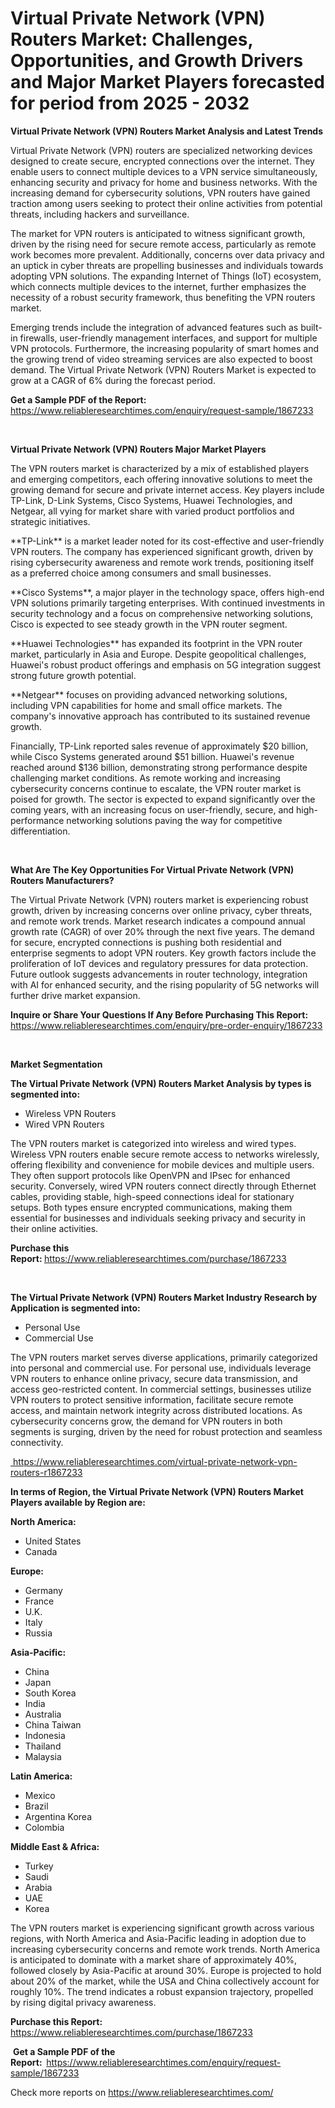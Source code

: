 <p><h1>Virtual Private Network (VPN) Routers Market: Challenges, Opportunities, and Growth Drivers and Major Market Players forecasted for period from 2025 - 2032</h1></p><p><strong>Virtual Private Network (VPN) Routers Market Analysis and Latest Trends</strong></p>
<p><p>Virtual Private Network (VPN) routers are specialized networking devices designed to create secure, encrypted connections over the internet. They enable users to connect multiple devices to a VPN service simultaneously, enhancing security and privacy for home and business networks. With the increasing demand for cybersecurity solutions, VPN routers have gained traction among users seeking to protect their online activities from potential threats, including hackers and surveillance.</p><p>The market for VPN routers is anticipated to witness significant growth, driven by the rising need for secure remote access, particularly as remote work becomes more prevalent. Additionally, concerns over data privacy and an uptick in cyber threats are propelling businesses and individuals towards adopting VPN solutions. The expanding Internet of Things (IoT) ecosystem, which connects multiple devices to the internet, further emphasizes the necessity of a robust security framework, thus benefiting the VPN routers market.</p><p>Emerging trends include the integration of advanced features such as built-in firewalls, user-friendly management interfaces, and support for multiple VPN protocols. Furthermore, the increasing popularity of smart homes and the growing trend of video streaming services are also expected to boost demand. The Virtual Private Network (VPN) Routers Market is expected to grow at a CAGR of 6% during the forecast period.</p></p>
<p><strong>Get a Sample PDF of the Report:&nbsp;</strong> <a href="https://www.reliableresearchtimes.com/enquiry/request-sample/1867233?utm_campaign=2284&utm_medium=2&utm_source=Github&utm_content=ia&utm_term=13022025&utm_id=virtual-private-network-vpn-routers">https://www.reliableresearchtimes.com/enquiry/request-sample/1867233</a></p>
<p>&nbsp;</p>
<p><strong>Virtual Private Network (VPN) Routers Major Market Players</strong></p>
<p><p>The VPN routers market is characterized by a mix of established players and emerging competitors, each offering innovative solutions to meet the growing demand for secure and private internet access. Key players include TP-Link, D-Link Systems, Cisco Systems, Huawei Technologies, and Netgear, all vying for market share with varied product portfolios and strategic initiatives.</p><p>**TP-Link** is a market leader noted for its cost-effective and user-friendly VPN routers. The company has experienced significant growth, driven by rising cybersecurity awareness and remote work trends, positioning itself as a preferred choice among consumers and small businesses.</p><p>**Cisco Systems**, a major player in the technology space, offers high-end VPN solutions primarily targeting enterprises. With continued investments in security technology and a focus on comprehensive networking solutions, Cisco is expected to see steady growth in the VPN router segment.</p><p>**Huawei Technologies** has expanded its footprint in the VPN router market, particularly in Asia and Europe. Despite geopolitical challenges, Huawei's robust product offerings and emphasis on 5G integration suggest strong future growth potential.</p><p>**Netgear** focuses on providing advanced networking solutions, including VPN capabilities for home and small office markets. The company's innovative approach has contributed to its sustained revenue growth.</p><p>Financially, TP-Link reported sales revenue of approximately $20 billion, while Cisco Systems generated around $51 billion. Huawei's revenue reached around $136 billion, demonstrating strong performance despite challenging market conditions. As remote working and increasing cybersecurity concerns continue to escalate, the VPN router market is poised for growth. The sector is expected to expand significantly over the coming years, with an increasing focus on user-friendly, secure, and high-performance networking solutions paving the way for competitive differentiation.</p></p>
<p>&nbsp;</p>
<p><strong>What Are The Key Opportunities For Virtual Private Network (VPN) Routers Manufacturers?</strong></p>
<p><p>The Virtual Private Network (VPN) routers market is experiencing robust growth, driven by increasing concerns over online privacy, cyber threats, and remote work trends. Market research indicates a compound annual growth rate (CAGR) of over 20% through the next five years. The demand for secure, encrypted connections is pushing both residential and enterprise segments to adopt VPN routers. Key growth factors include the proliferation of IoT devices and regulatory pressures for data protection. Future outlook suggests advancements in router technology, integration with AI for enhanced security, and the rising popularity of 5G networks will further drive market expansion.</p></p>
<p><strong>Inquire or Share Your Questions If Any Before Purchasing This Report:</strong> <a href="https://www.reliableresearchtimes.com/enquiry/pre-order-enquiry/1867233?utm_campaign=2284&utm_medium=2&utm_source=Github&utm_content=ia&utm_term=13022025&utm_id=virtual-private-network-vpn-routers">https://www.reliableresearchtimes.com/enquiry/pre-order-enquiry/1867233</a></p>
<p>&nbsp;</p>
<p><strong>Market Segmentation</strong></p>
<p><strong>The Virtual Private Network (VPN) Routers Market Analysis by types is segmented into:</strong></p>
<p><ul><li>Wireless VPN Routers</li><li>Wired VPN Routers</li></ul></p>
<p><p>The VPN routers market is categorized into wireless and wired types. Wireless VPN routers enable secure remote access to networks wirelessly, offering flexibility and convenience for mobile devices and multiple users. They often support protocols like OpenVPN and IPsec for enhanced security. Conversely, wired VPN routers connect directly through Ethernet cables, providing stable, high-speed connections ideal for stationary setups. Both types ensure encrypted communications, making them essential for businesses and individuals seeking privacy and security in their online activities.</p></p>
<p><strong>Purchase this Report:&nbsp;</strong><a href="https://www.reliableresearchtimes.com/purchase/1867233?utm_campaign=2284&utm_medium=2&utm_source=Github&utm_content=ia&utm_term=13022025&utm_id=virtual-private-network-vpn-routers">https://www.reliableresearchtimes.com/purchase/1867233</a></p>
<p>&nbsp;</p>
<p><strong>The Virtual Private Network (VPN) Routers Market Industry Research by Application is segmented into:</strong></p>
<p><ul><li>Personal Use</li><li>Commercial Use</li></ul></p>
<p><p>The VPN routers market serves diverse applications, primarily categorized into personal and commercial use. For personal use, individuals leverage VPN routers to enhance online privacy, secure data transmission, and access geo-restricted content. In commercial settings, businesses utilize VPN routers to protect sensitive information, facilitate secure remote access, and maintain network integrity across distributed locations. As cybersecurity concerns grow, the demand for VPN routers in both segments is surging, driven by the need for robust protection and seamless connectivity.</p></p>
<p><a href="https://www.reliableresearchtimes.com/virtual-private-network-vpn-routers-r1867233?utm_campaign=2284&utm_medium=2&utm_source=Github&utm_content=ia&utm_term=13022025&utm_id=virtual-private-network-vpn-routers">&nbsp;https://www.reliableresearchtimes.com/virtual-private-network-vpn-routers-r1867233</a></p>
<p><strong>In terms of Region, the Virtual Private Network (VPN) Routers Market Players available by Region are:</strong></p>
<p>
    <p> <strong> North America: </strong>
        <ul>
            <li>United States</li>
            <li>Canada</li>
        </ul>
        </p> 
    <p> <strong> Europe: </strong>
        <ul>
            <li>Germany</li>
            <li>France</li>
            <li>U.K.</li>
            <li>Italy</li>
            <li>Russia</li>
        </ul>
        </p> 
    <p> <strong> Asia-Pacific: </strong>
        <ul>
            <li>China</li>
            <li>Japan</li>
            <li>South Korea</li>
            <li>India</li>
            <li>Australia</li>
            <li>China Taiwan</li>
            <li>Indonesia</li>
            <li>Thailand</li>
            <li>Malaysia</li>
        </ul>
        </p> 
    <p> <strong> Latin America: </strong>
        <ul>
            <li>Mexico</li>
            <li>Brazil</li>
            <li>Argentina Korea</li>
            <li>Colombia</li>
        </ul>
        </p> 
    <p> <strong> Middle East & Africa: </strong>
        <ul>
            <li>Turkey</li>
            <li>Saudi</li>
            <li>Arabia</li>
            <li>UAE</li>
            <li>Korea</li>
        </ul>
    </p>
    </p>
<p><p>The VPN routers market is experiencing significant growth across various regions, with North America and Asia-Pacific leading in adoption due to increasing cybersecurity concerns and remote work trends. North America is anticipated to dominate with a market share of approximately 40%, followed closely by Asia-Pacific at around 30%. Europe is projected to hold about 20% of the market, while the USA and China collectively account for roughly 10%. The trend indicates a robust expansion trajectory, propelled by rising digital privacy awareness.</p></p>
<p><strong>Purchase this Report: </strong><a href="https://www.reliableresearchtimes.com/purchase/1867233?utm_campaign=2284&utm_medium=2&utm_source=Github&utm_content=ia&utm_term=13022025&utm_id=virtual-private-network-vpn-routers">https://www.reliableresearchtimes.com/purchase/1867233</a></p>
<p>&nbsp;<strong>Get a Sample PDF of the Report:&nbsp;&nbsp;</strong><a href="https://www.reliableresearchtimes.com/enquiry/request-sample/1867233?utm_campaign=2284&utm_medium=2&utm_source=Github&utm_content=ia&utm_term=13022025&utm_id=virtual-private-network-vpn-routers">https://www.reliableresearchtimes.com/enquiry/request-sample/1867233</a></p>
<p><strong></strong></p>
<p>Check more reports on <a href="https://www.reliableresearchtimes.com/?utm_campaign=2284&utm_medium=2&utm_source=Github&utm_content=ia&utm_term=13022025&utm_id=virtual-private-network-vpn-routers">https://www.reliableresearchtimes.com/</a></p>